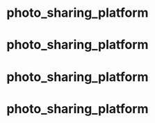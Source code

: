 # photo_sharing_platform
# photo_sharing_platform
# photo_sharing_platform
# photo_sharing_platform
